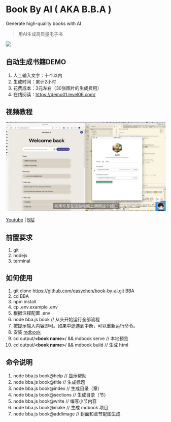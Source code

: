 # Book By AI ( AKA B.B.A )

Generate high-quality books with AI

> 用AI生成高质量电子书

[![](images/20230811203616.png)](https://github.com/easychen/book-by-ai/assets/1294760/e2b6e7f9-1be1-4321-b71f-3207cb202909)

## 自动生成书籍DEMO

1. 人工输入文字：十个以内
1. 生成时间：累计2小时
1. 花费成本：3元左右（30张图片的生成费用）
1. 在线阅读：<https://demo01.level06.com/>

## 视频教程

![](images/20230812032456.png)

[Youtube](https://www.youtube.com/watch?v=iMUg8ccIeZg) | [B站](https://www.bilibili.com/video/BV1Ku4y1q75F)


## 前置要求

1. git
1. nodejs
1. terminal

## 如何使用 

1. git clone https://github.com/easychen/book-by-ai.git BBA
1. cd BBA
1. npm install
1. cp .env.example .env
1. 根据注释配置 .env
1. node bba.js book // 从头开始运行全部流程
1. 按提示输入内容即可。如果中途遇到中断，可以重新运行命令。
1. 安装 [mdbook](https://rust-lang.github.io/mdBook/guide/installation.html)
1. cd output/**&lt;book name&gt;**/ && mdbook serve // 本地预览
1. cd output/**&lt;book name&gt;**/ && mdbook build // 生成 html


## 命令说明
1. node bba.js book@help // 显示帮助
1. node bba.js book@title // 生成标题
1. node bba.js book@index // 生成目录（章）
1. node bba.js book@sections // 生成目录（节）
1. node bba.js book@write // 编写小节内容
1. node bba.js book@make // 生成 mdbook 项目
1. node bba.js book@addImage // 封面和章节配图生成


